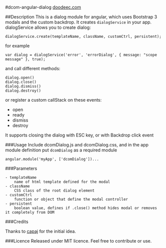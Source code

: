 #dcom-angular-dialog
[doodeec.com](http://doodeec.com)

##Description
This is a dialog module for angular, which uses Bootstrap 3 modals and the custom backdrop.
It creates `dialogService` in your app.
dialogService allows you to create dialog:

    dialogService.create(templateName, className, customCtrl, persistent);

for example

    var dialog = dialogService('error', 'errorDialog', { message: "scope message" }, true);

and call different methods:

    dialog.open()
    dialog.close()
    dialog.dismiss()
    dialog.destroy()

or register a custom callStack on these events:

- open
- ready
- dismiss
- destroy

It supports closing the dialog with ESC key, or with Backdrop click event

###Usage
Include dcomDialog.js and dcomDialog.css, and in the app module definition put `dcomDialog` as a required module

    angular.module('myApp', ['dcomDialog'])...

###Parameters
    
    - templateName
        name of html template defined for the modal
    - className
        CSS class of the root dialog element
    - customCtrl
        function or object that define the modal controller
    - persistent
        boolean value, defines if .close() method hides modal or removes it completely from DOM

###Credits

Thanks to [capaj](http://github.com/capaj) for the initial idea.


###Licence
Released under MIT licence.
Feel free to contribute or use.